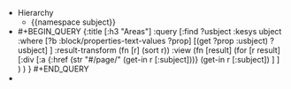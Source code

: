 - Hierarchy
	- {{namespace subject}}
- #+BEGIN_QUERY
  {:title [:h3 "Areas"]
   :query [:find ?usbject
    :kesys ubject
    :where
     [?b :block/properties-text-values ?prop]
     [(get ?prop :usbject) ?usbject]
   ]
   :result-transform (fn [r] (sort r))
   :view (fn [result] (for [r result] 
    [:div [:a 
      {:href (str "#/page/" (get-in r [:subject]))} 
      (get-in r [:subject])
    ] ]
   ) )
  }
  #+END_QUERY
-